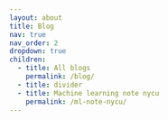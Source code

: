 ```yaml
---
layout: about
title: Blog
nav: true
nav_order: 2
dropdown: true
children:
  - title: All blogs
    permalink: /blog/
  - title: divider
  - title: Machine learning note nycu
    permalink: /ml-note-nycu/
---
```

